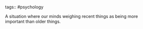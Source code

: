 tags:: #psychology 

A situation where our minds weighing recent things as being more important than older things.